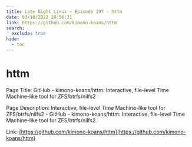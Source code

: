 ```yaml
---
title: Late Night Linux – Episode 197 - httm
date: 03/10/2022 20:56:31
link: https://github.com/kimono-koans/httm
search:
  exclude: true
hide:
  - toc
---
```


# httm

Page Title: GitHub - kimono-koans/httm: Interactive, file-level Time Machine-like tool for ZFS/btrfs/nilfs2

Page Description: Interactive, file-level Time Machine-like tool for ZFS/btrfs/nilfs2 - GitHub - kimono-koans/httm: Interactive, file-level Time Machine-like tool for ZFS/btrfs/nilfs2 

Link: [https://github.com/kimono-koans/httm](https://github.com/kimono-koans/httm)